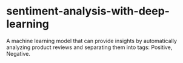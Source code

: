# sentiment-analysis-with-deep-learning
A machine learning model that can provide insights by automatically analyzing product reviews and separating them into tags: Positive, Negative.
